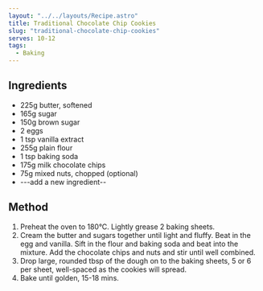 ```yaml
---
layout: "../../layouts/Recipe.astro"
title: Traditional Chocolate Chip Cookies
slug: "traditional-chocolate-chip-cookies"
serves: 10-12
tags:
  - Baking
---
```


## Ingredients

- 225g butter, softened
- 165g sugar
- 150g brown sugar
- 2 eggs
- 1 tsp vanilla extract
- 255g plain flour
- 1 tsp baking soda
- 175g milk chocolate chips
- 75g mixed nuts, chopped (optional)
- ---add a new ingredient--

## Method

1. Preheat the oven to 180°C. Lightly grease 2 baking sheets.
1. Cream the butter and sugars together until light and fluffy. Beat in the egg and vanilla. Sift in the flour and baking soda and beat into the mixture. Add the chocolate chips and nuts and stir until well combined.
1. Drop large, rounded tbsp of the dough on to the baking sheets, 5 or 6 per sheet, well-spaced as the cookies will spread.
1. Bake until golden, 15-18 mins.